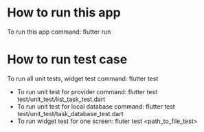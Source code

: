 # How to run this app

To run this app command: flutter run

# How to run test case

To run all unit tests, widget test command: flutter test

- To run unit test for provider command: flutter test test/unit_test/list_task_test.dart
- To run unit test for local database command: flutter test test/unit_test/task_database_test.dart
- To run widget test for one screen: fluter test <path_to_file_test>


